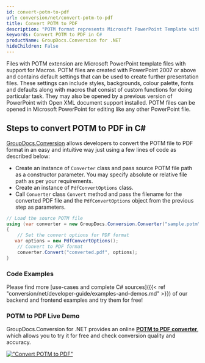 ```yaml
---
id: convert-potm-to-pdf
url: conversion/net/convert-potm-to-pdf
title: Convert POTM to PDF
description: "POTM format represents Microsoft PowerPoint Template with .potm extension. Learn how to convert POTM to PDF file programmatically in C# language using GroupDocs.Conversion for .NET library."
keywords: Convert POTM to PDF in C#
productName: GroupDocs.Conversion for .NET
hideChildren: False
---
```


Files with POTM extension are Microsoft PowerPoint template files with support for Macros. POTM files are created with PowerPoint 2007 or above and contains default settings that can be used to create further presentation files. These settings can include styles, backgrounds, colour palette, fonts and defaults along with macros that consist of custom functions for doing particular task. They may also be opened by a previous version of PowerPoint with Open XML document support installed. POTM files can be opened in Microsoft PowerPoint for editing like any other PowerPoint file.

## Steps to convert POTM to PDF in C#

[GroupDocs.Conversion](https://products.groupdocs.com/conversion/net) allows developers to convert the POTM file to PDF format in an easy and intuitive way just using a few lines of code as described below:

* Create an instance of `Converter` class and pass source POTM file path as a constructor parameter. You may specify absolute or relative file path as per your requirements. 
* Create an instance of `PdfConvertOptions` class.
* Call `Converter` class `Convert` method and pass the filename for the converted PDF file and the `PdfConvertOptions` object from the previous step as parameters.

```csharp
// Load the source POTM file
using (var converter = new GroupDocs.Conversion.Converter("sample.potm"))
{
    // Set the convert options for PDF format
   var options = new PdfConvertOptions();
    // Convert to PDF format
    converter.Convert("converted.pdf", options);
}
```

### Code Examples

Please find more [use-cases and complete C# sources]({{< ref "conversion/net/developer-guide/examples-and-demos.md" >}}) of our backend and frontend examples and try them for free!

### POTM to PDF Live Demo

GroupDocs.Conversion for .NET provides an online [**POTM to PDF converter**](https://products.groupdocs.app/conversion/potm-to-pdf), which allows you to try it for free and check conversion quality and accuracy.

[!["Convert POTM to PDF"](conversion/net/images/convert-to-pdf/convert-potm-to-pdf.png)](https://products.groupdocs.app/conversion/potm-to-pdf)